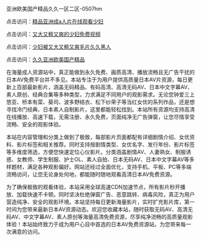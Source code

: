 亚洲欧美国产精品久久一区二区-0507hm


点击访问：<a href="https://gda-c7m.pages.dev/">精品亚洲成a人片在线观看少妇</a>

点击访问：<a href="https://bsdf-5f5.pages.dev/">又大又粗又爽的少妇免费视频</a>

点击访问：<a href="https://tfda.pages.dev/">少妇被又大又粗又爽毛片久久黑人</a>

点击访问：<a href="https://gsd-agv.pages.dev/">久久亚洲欧美国产精品</a>



在海量成人资源站中，真正能做到永久免费、画质高清、播放流畅且无广告干扰的日本AV免费平台并不多见。本站专注于为用户提供高质量日本AV片资源，每日更新上百部最新影片，涵盖无码精品、有码高清、高清无码AV、日本中文字幕AV、素人原创、经典合集等多种类型，力求满足不同用户的观影需求。无论您钟爱三上悠亚、桥本有菜、葵司、波多野结衣、松下纱荣子等当红女优的系列作品，还是想寻找冷门经典、日本素人自制影片，这里都能轻松找到。本站所有资源均支持高清在线播放、高速下载，无需注册、永久免费，页面纯净无广告弹窗，让您尽情享受流畅、安全的观影体验。

本站在内容管理和分类上做到了极致，每部影片页面都配有详细剧情介绍、女优资料、影片标签和相关推荐。同时支持按剧情类型、女优名字、发行年份、影片标签等多维度筛选，方便您快速定位心仪影片。分类涵盖剧情AV、人妻熟女、制服诱惑、女教师、学生制服、护士OL、素人自拍、日本无码AV、日本中文字幕AV等多样题材，满足各种观影偏好。网站还经过全面优化，支持手机、平板、PC等多端流畅访问，让您无论身处何地，都能随时随地观看高清日本AV免费资源。

为了确保极致的观看体验，本站采用全球高速CDN加速节点，所有影片秒开播放、加载快速不卡顿。同时坚决杜绝弹窗广告、恶意跳转、病毒风险，真正为用户营造纯净、安全的观影环境。本站坚持每日更新海量影片，实时扩充影片库，第一时间为您带来最新日本AV资源动态。欢迎您收藏本站，随时获取无码AV、高清无码AV、中文字幕AV、素人原创等海量高清免费资源，尽享纯净流畅的高质量观影体验！本站始终致力于成为用户心目中首选的日本AV免费资源站，为您带来每一次满意的访问。

<span style="display:none;">[Canonical link]( ）</span>
